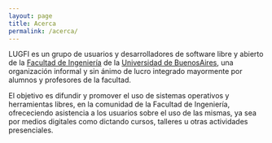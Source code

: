 ```yaml
---
layout: page
title: Acerca
permalink: /acerca/
---
```


LUGFI es un grupo de usuarios y desarrolladores de software libre y abierto de
la [Facultad de Ingeniería](http://www.fi.uba.ar/) de la
[Universidad de BuenosAires](http://www.uba.ar/), una organización informal y
sin ánimo de lucro integrado mayormente por alumnos y profesores de la facultad.

El objetivo es difundir y promover el uso de sistemas operativos y herramientas
libres, en la comunidad de la Facultad de Ingeniería, ofrececiendo asistencia a
los usuarios sobre el uso de las mismas, ya sea por medios digitales como
dictando cursos, talleres u otras actividades presenciales.

